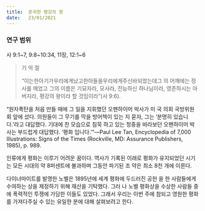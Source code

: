 ```yaml
---
title:  존귀한 평강의 왕
date:   23/01/2021
---
```


### 연구 범위
사 9:1~7, 9:8~10:34, 11장, 12:1~6

> <p> 기 억 절 </p>
> “이는한아기가우리에게났고한아들을우리에게주신바되었는데그 의 어깨에는 정사를 메었고 그의 이름은 기묘자라, 모사라, 전능하신 하나님이라, 영존하시는 아버지라, 평강의 왕이라 할 것임이라”(사 9:6).

“원자폭탄을 처음 만들 때에 그 일을 지휘했던 오펜하이머 박사가 미 국 의회 국방위원회 앞에 섰다. 의원들이 그 무기를 막을 방어책이 있는 지 묻자, 그는 ‘분명히 있습니다.’라고 대답했다. 기대에 찬 모습으로 침묵 하고 있는 청중을 바라보던 오펜하이머 박사는 부드럽게 대답했다. ‘평화 입니다.’”—Paul Lee Tan, Encyclopedia of 7,000 Illustrations: Signs of the Times (Rockville, MD: Assurance Publishers, 1985), p. 989.

인류에게 평화는 이루기 어려운 꿈이다. 역사가 기록된 이래로 평화가 유지되었던 시기는 모든 시대의 약 8퍼센트에 불과하며 그동안 파기된 조 약은 최소 8천 개에 이른다.

다이너마이트를 발명한 노벨은 1895년에 세계 평화에 두드러진 공헌 을 한 사람들에게 수여하는 상을 제정하기 위해 재산을 기탁했다. 그러 나 노벨 평화상을 수상한 사람들 중에 폭력적인 투쟁에 가담한 이들도 있었다. 그래서 우리는 이번 주에 참되고 영원한 평화를 가져다주실 수 있는 유일한 분에 대해 살펴보려고 한다.
